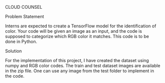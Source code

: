 CLOUD COUNSEL

Problem Statement

Interns are expected to create a TensorFlow model for the identification of color. Your code will be given an image as an input, and the code is supposed to categorize which RGB color it matches. This code is to be done in Python.

Solution

For the implementation of this project, I have created the dataset using numpy and RGB color codes. The train and test dataset images are available in the zip file. One can use any image from the test folder to implement in the code.
